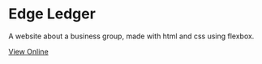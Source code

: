 # Edge Ledger
A website about a business group, made with html and css using flexbox.

[View Online](https://thiagowfer.github.io/edge-ledger/)
